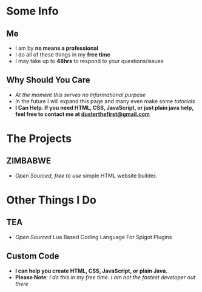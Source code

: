 # Some Info #
## Me ##
   * I am by __no means a professional__
   * I do all of these things in my __free time__
   * I may take up to __48hrs__ to respond to your questions/issues

## Why Should You Care ##
   * _At the moment this serves no informational purpose_
   * In the future I will expand this page and many even make some _tutorials_
   * __I Can Help. If you need HTML, CSS, JavaScript, or just plain java help, feel free to contact me at [dusterthefirst@gmail.com](mailto:dusterthefirst@gmail.com)__


# The Projects #
## ZIMBABWE ##
   * _Open Sourced, free to use_ simple HTML website builder. 

# Other Things I Do #
## TEA ##
   * _Open Sourced_ Lua Based Coding Language For Spigot Plugins

## Custom Code ##
   * __I can help you create HTML, CSS, JavaScript, or plain Java.__
   * __Please Note__: _I do this in my free time. I am not the fastest developer out there_
